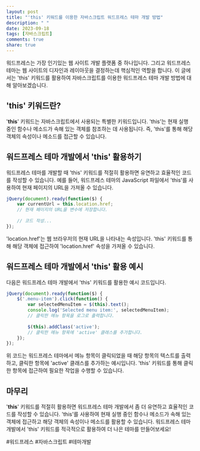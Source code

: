 ```yaml
---
layout: post
title: "'this' 키워드를 이용한 자바스크립트 워드프레스 테마 개발 방법"
description: " "
date: 2023-09-18
tags: [자바스크립트]
comments: true
share: true
---
```


워드프레스는 가장 인기있는 웹 사이트 개발 플랫폼 중 하나입니다. 그리고 워드프레스 테마는 웹 사이트의 디자인과 레이아웃을 결정하는데 핵심적인 역할을 합니다. 이 글에서는 'this' 키워드를 활용하여 자바스크립트를 이용한 워드프레스 테마 개발 방법에 대해 알아보겠습니다.

## 'this' 키워드란?

'**this**' 키워드는 자바스크립트에서 사용되는 특별한 키워드입니다. 'this'는 현재 실행 중인 함수나 메소드가 속해 있는 객체를 참조하는 데 사용됩니다. 즉, 'this'를 통해 해당 객체의 속성이나 메소드를 접근할 수 있습니다.

## 워드프레스 테마 개발에서 'this' 활용하기

워드프레스 테마를 개발할 때 'this' 키워드를 적절히 활용하면 유연하고 효율적인 코드를 작성할 수 있습니다. 예를 들어, 워드프레스 테마의 JavaScript 파일에서 'this'를 사용하여 현재 페이지의 URL을 가져올 수 있습니다.

```javascript
jQuery(document).ready(function($) {
    var currentUrl = this.location.href;
    // 현재 페이지의 URL을 변수에 저장합니다.
    
    // 코드 작성...
});
```

'location.href'는 웹 브라우저의 현재 URL을 나타내는 속성입니다. 'this' 키워드를 통해 해당 객체에 접근하여 'location.href' 속성을 가져올 수 있습니다.

## 워드프레스 테마 개발에서 'this' 활용 예시

다음은 워드프레스 테마 개발에서 'this' 키워드를 활용한 예시 코드입니다. 

```javascript
jQuery(document).ready(function($) {
    $('.menu-item').click(function() {
        var selectedMenuItem = $(this).text();
        console.log('Selected menu item:', selectedMenuItem);
        // 클릭한 메뉴 항목을 로그로 출력합니다.
        
        $(this).addClass('active');
        // 클릭한 메뉴 항목에 'active' 클래스를 추가합니다.
    });
});
```

위 코드는 워드프레스 테마에서 메뉴 항목이 클릭되었을 때 해당 항목의 텍스트를 출력하고, 클릭한 항목에 'active' 클래스를 추가하는 예시입니다. 'this' 키워드를 통해 클릭한 항목에 접근하여 필요한 작업을 수행할 수 있습니다.

## 마무리

'**this**' 키워드를 적절히 활용하면 워드프레스 테마 개발에서 좀 더 유연하고 효율적인 코드를 작성할 수 있습니다. 'this'를 사용하여 현재 실행 중인 함수나 메소드가 속해 있는 객체에 접근하고 해당 객체의 속성이나 메소드를 활용할 수 있습니다. 워드프레스 테마 개발에서 'this' 키워드를 적극적으로 활용하여 더 나은 테마를 만들어보세요!

#워드프레스 #자바스크립트 #테마개발